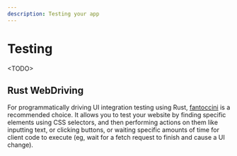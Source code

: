 ```yaml
---
description: Testing your app
---
```


# Testing

&lt;TODO&gt;

## Rust WebDriving

For programmatically driving UI integration testing using Rust, [fantoccini](https://crates.io/crates/fantoccini) is a recommended choice. It allows you to test your website by finding specific elements using CSS selectors, and then performing actions on them like inputting text, or clicking buttons, or waiting specific amounts of time for client code to execute \(eg, wait for a fetch request to finish and cause a UI change\).

